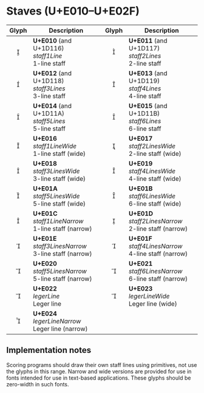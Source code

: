 Staves (U+E010–U+E02F)
======================

| **Glyph** | **Description** | **Glyph** | **Description**
| :-------: | --------------- | :-------: | ---------------
|<span class="bravura_large">&#xe010;</span> | **U+E010** (and U+1D116)<br/>*staff1Line*<br/>1-line staff | <span class="bravura_large">&#xe011;</span> | **U+E011** (and U+1D117)<br/>*staff2Lines*<br/>2-line staff
|<span class="bravura_large">&#xe012;</span> | **U+E012** (and U+1D118)<br/>*staff3Lines*<br/>3-line staff | <span class="bravura_large">&#xe013;</span> | **U+E013** (and U+1D119)<br/>*staff4Lines*<br/>4-line staff
|<span class="bravura_large">&#xe014;</span> | **U+E014** (and U+1D11A)<br/>*staff5Lines*<br/>5-line staff | <span class="bravura_large">&#xe015;</span> | **U+E015** (and U+1D11B)<br/>*staff6Lines*<br/>6-line staff
|<span class="bravura_large">&#xe016;</span> | **U+E016**<br/>*staff1LineWide*<br/>1-line staff (wide) | <span class="bravura_large">&#xe017;</span> | **U+E017**<br/>*staff2LinesWide*<br/>2-line staff (wide)
|<span class="bravura_large">&#xe018;</span> | **U+E018**<br/>*staff3LinesWide*<br/>3-line staff (wide) | <span class="bravura_large">&#xe019;</span> | **U+E019**<br/>*staff4LinesWide*<br/>4-line staff (wide)
|<span class="bravura_large">&#xe01a;</span> | **U+E01A**<br/>*staff5LinesWide*<br/>5-line staff (wide) | <span class="bravura_large">&#xe01b;</span> | **U+E01B**<br/>*staff6LinesWide*<br/>6-line staff (wide)
|<span class="bravura_large">&#xe01c;</span> | **U+E01C**<br/>*staff1LineNarrow*<br/>1-line staff (narrow) | <span class="bravura_large">&#xe01d;</span> | **U+E01D**<br/>*staff2LinesNarrow*<br/>2-line staff (narrow)
|<span class="bravura_large">&#xe01e;</span> | **U+E01E**<br/>*staff3LinesNarrow*<br/>3-line staff (narrow) | <span class="bravura_large">&#xe01f;</span> | **U+E01F**<br/>*staff4LinesNarrow*<br/>4-line staff (narrow)
|<span class="bravura_large">&#xe020;</span> | **U+E020**<br/>*staff5LinesNarrow*<br/>5-line staff (narrow) | <span class="bravura_large">&#xe021;</span> | **U+E021**<br/>*staff6LinesNarrow*<br/>6-line staff (narrow)
|<span class="bravura_large">&#xe022;</span> | **U+E022**<br/>*legerLine*<br/>Leger line | <span class="bravura_large">&#xe023;</span> | **U+E023**<br/>*legerLineWide*<br/>Leger line (wide)
|<span class="bravura_large">&#xe024;</span> | **U+E024**<br/>*legerLineNarrow*<br/>Leger line (narrow) | &nbsp; | &nbsp;

Implementation notes
---------------------

Scoring programs should draw their own staff lines using primitives, not use the glyphs in this range.
Narrow and wide versions are provided for use in fonts intended for use in text-based applications. These glyphs should be zero-width in such fonts.